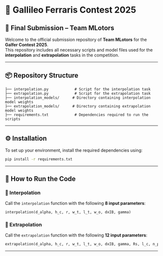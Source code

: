 # 🚀 Gallileo Ferraris Contest 2025  
## 🎯 Final Submission – Team MLotors

Welcome to the official submission repository of **Team MLotors** for the **Galfer Contest 2025**.  
This repository includes all necessary scripts and model files used for the **interpolation** and **extrapolation** tasks in the competition.

---

## 📦 Repository Structure

```
├── interpolation.py            # Script for the interpolation task  
├── extrapolation.py            # Script for the extrapolation task  
├── interpolation_models/      # Directory containing interpolation model weights  
├── extrapolation_models/      # Directory containing extrapolation model weights  
├── requirements.txt            # Dependencies required to run the scripts  
```

---

## ⚙️ Installation

To set up your environment, install the required dependencies using:

```bash
pip install -r requirements.txt
```

---

## 🧠 How to Run the Code

### 🔹 Interpolation  
Call the `interpolation` function with the following **8 input parameters**:

```python
interpolation(d_alpha, h_c, r, w_t, l_t, w_o, dxIB, gamma)
```

### 🔸 Extrapolation  
Call the `extrapolation` function with the following **12 input parameters**:

```python
extrapolation(d_alpha, h_c, r, w_t, l_t, w_o, dxIB, gamma, Rs, l_c, n_p, n_spp)
```

---


